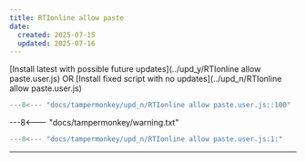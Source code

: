 ```yaml
---
title: RTIonline allow paste
date:
  created: 2025-07-15
  updated: 2025-07-16
---
```


<!-- GENERATED FILE -->
[Install latest with possible future updates](../upd_y/RTIonline allow paste.user.js)
OR
[Install fixed script with no updates](../upd_n/RTIonline allow paste.user.js)
```js show_lines="1:10"
---8<--- "docs/tampermonkey/upd_n/RTIonline allow paste.user.js::100"
```
<!-- more -->
---8<--- "docs/tampermonkey/warning.txt"
```js
---8<--- "docs/tampermonkey/upd_n/RTIonline allow paste.user.js:1:"
```

------------

